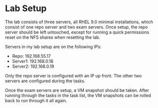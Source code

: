 # Lab Setup

The lab consists of three servers, all RHEL 9.0 minimal installations, which consist of one repo server and two exam servers. Once setup, the repo server should be left untouched, except for running a quick permissions reset on the NFS shares when resetting the lab.

Servers in my lab setup are on the following IPs:
- Repo: 192.168.55.17
- Server1: 192.168.0.18
- Server2: 192.168.0.19

Only the repo server is configured with an IP up front. The other two servers are configured during the tasks.

Once the exam servers are setup, a VM snapshot should be taken. After running through the tasks in the task list, the VM snapshots can be rolled back to run through it all again.

